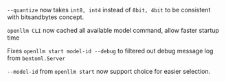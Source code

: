 `--quantize` now takes `int8, int4` instead of `8bit, 4bit` to be consistent
with bitsandbytes concept.

`openllm CLI` now cached all available model command, allow faster startup time

Fixes `openllm start model-id --debug` to filtered out debug message log from
`bentoml.Server`

`--model-id` from `openllm start` now support choice for easier selection.
